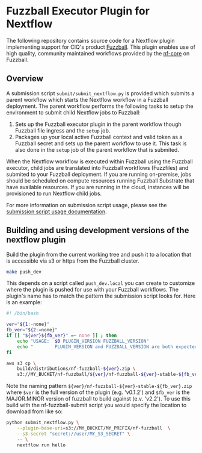 # Fuzzball Executor Plugin for Nextflow

The following repository contains source code for a Nextflow plugin implementing
support for CIQ's product [Fuzzball](https://ciq.com/products/fuzzball/). This
plugin enables use of high quality, community maintained workflows provided by
the [nf-core](https://nf-co.re) on Fuzzball.

## Overview

A submission script `submit/submit_nextflow.py` is provided which submits a
parent workflow which starts the Nextflow workflow in a Fuzzball deployment. The
parent workflow performs the following tasks to setup the environment to submit
child Nextflow jobs to Fuzzball:

1. Sets up the Fuzzball executor plugin in the parent workflow though Fuzzball
file ingress and the `setup` job.
2. Packages up your local active Fuzzball context and valid token as a Fuzzball
secret and sets up the parent workflow to use it. This task is also done in the
`setup` job of the parent workflow that is submited.

When the Nextflow workflow is executed within Fuzzball using the Fuzzball
executor, child jobs are translated into Fuzzball workflows (Fuzzfiles) and
submited to your Fuzzball deployment. If you are running on-premise, jobs should
be scheduled on compute resources running Fuzzball Substrate that have available
resources. If you are running in the cloud, instances will be provisioned to run
Nextflow child jobs.

For more information on submission script usage, please see the
[submission script usage documentation](submit/README.md).



## Building and using development versions of the nextflow plugin

Build the plugin from the current working tree and push it to a
location that is accessible via s3 or https from the Fuzzball
cluster.

```sh
make push_dev
```

This depends on a script called `push_dev.local` you can create to customize
where the plugin is pushed for use with your Fuzzball workflows. The plugin's
name has to match the pattern the submission script looks for. Here is an
example:

```sh
#! /bin/bash

ver="${1:-none}"
fb_ver="${2:=none}"
if [[ "${ver}${fb_ver}" =~ none ]] ; then
    echo "USAGE:  $0 PLUGIN_VERSION FUZZBALL_VERSION"
    echo "        PLUGIN_VERSION and FUZZBALL_VERSION are both expected to start with a v"
fi

aws s3 cp \
    build/distributions/nf-fuzzball-${ver}.zip \
    s3://MY_BUCKET/nf-fuzzball/${ver}/nf-fuzzball-${ver}-stable-${fb_ver}.zip
```

Note the naming pattern `${ver}/nf-fuzzball-${ver}-stable-${fb_ver}.zip` where
`$ver` is the full version of the plugin (e.g. 'v0.1.2') and `$fb_ver` is the
MAJOR.MINOR version of fuzzball to build against (e.v. 'v2.2'). To use this
build with the nf-fuzzball-submit script you would specify the location to
download from like so:

```sh
python submit_nextflow.py \
    --plugin-base-uri=s3://MY_BUCKET/MY_PREFIX/nf-fuzzball  \
    --s3-secret "secret://user/MY_S3_SECRET" \
    -- \
    nextflow run hello
```
